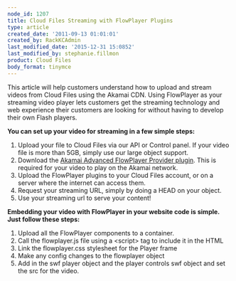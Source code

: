 ```yaml
---
node_id: 1207
title: Cloud Files Streaming with FlowPlayer Plugins
type: article
created_date: '2011-09-13 01:01:01'
created_by: RackKCAdmin
last_modified_date: '2015-12-31 15:0852'
last_modified_by: stephanie.fillmon
product: Cloud Files
body_format: tinymce
---
```


This article will help customers understand how to upload and stream
videos from Cloud Files using the Akamai CDN.  Using FlowPlayer as your
streaming video player lets customers get the streaming technology and
web experience their customers are looking for without having to develop
their own Flash players.

**You can set up your video for streaming in a few simple steps:**

1.  Upload your file to Cloud Files via our API or Control panel.  If
    your video file is more than 5GB, simply use our large object
    support.
2.  Download the [Akamai Advanced FlowPlayer Provider
    plugin](http://mediapm.edgesuite.net/flow/). This is required for
    your video to play on the Akamai network.   
3.  Upload the FlowPlayer plugins to your Cloud Files account, or on a
    server where the internet can access them. 
4.  Request your streaming URL, simply by doing a HEAD on your object.
5.  Use your streaming url to serve your content!

**Embedding your video with FlowPlayer in your website code is simple.
Just follow these steps:**

1.  Upload all the FlowPlayer components to a container.
2.  Call the flowplayer.js file using a \<script\> tag to include it in
    the HTML
3.  Link the flowplayer.css stylesheet for the Player frame
4.  Make any config changes to the flowplayer object
5.  Add in the swf player object and the player controls swf object and
    set the src for the video.


